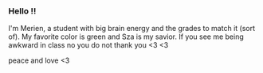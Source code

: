 ### Hello !!
I'm Merien, a student with big brain energy and the grades to match it (sort of). My favorite color is green and Sza is my savior. If you see me being awkward in class no you do not thank you <3 <3

<!--
**merienjohnson/merienjohnson** is a ✨ _special_ ✨ repository because its `README.md` (this file) appears on your GitHub profile.

Here are some ideas to get you started:

- 🔭 I’m currently working on being the baddest there is
- 🌱 I’m currently learning how to be the baddest
- 👯 I’m looking to collaborate on baddie behavior
- 🤔 I’m looking for help with school <3
- 💬 Ask me about NOTHING
- 📫 How to reach me: my phone number: 4
- ⚡ Fun fact: I play on garageband too much 
--> peace and love <3
